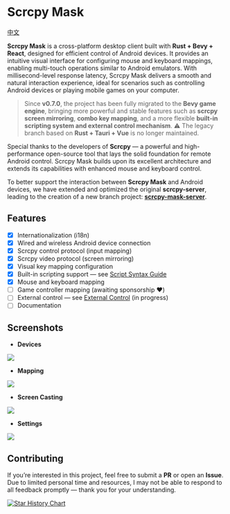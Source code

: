 # Scrcpy Mask

[中文](./README.md)

**Scrcpy Mask** is a cross-platform desktop client built with **Rust + Bevy + React**, designed for efficient control of Android devices.
It provides an intuitive visual interface for configuring mouse and keyboard mappings, enabling multi-touch operations similar to Android emulators.
With millisecond-level response latency, Scrcpy Mask delivers a smooth and natural interaction experience, ideal for scenarios such as controlling Android devices or playing mobile games on your computer.

> Since **v0.7.0**, the project has been fully migrated to the **Bevy game engine**, bringing more powerful and stable features such as **scrcpy screen mirroring**, **combo key mapping**, and a more flexible **built-in scripting system and external control mechanism**.
> ⚠️ The legacy branch based on **Rust + Tauri + Vue** is no longer maintained.

Special thanks to the developers of **Scrcpy** — a powerful and high-performance open-source tool that lays the solid foundation for remote Android control.
Scrcpy Mask builds upon its excellent architecture and extends its capabilities with enhanced mouse and keyboard control.

To better support the interaction between **Scrcpy Mask** and Android devices, we have extended and optimized the original **scrcpy-server**, leading to the creation of a new branch project: [**scrcpy-mask-server**](https://github.com/AkiChase/scrcpy-mask-server).

## Features

* [x] Internationalization (i18n)
* [x] Wired and wireless Android device connection
* [x] Scrcpy control protocol (input mapping)
* [x] Scrcpy video protocol (screen mirroring)
* [x] Visual key mapping configuration
* [x] Built-in scripting support — see [Script Syntax Guide](./scripts-help.md)
* [x] Mouse and keyboard mapping
* [ ] Game controller mapping (awaiting sponsorship ❤️)
* [ ] External control — see [External Control](https://github.com/AkiChase/scrcpy-mask-external-control) (in progress)
* [ ] Documentation

## Screenshots

* **Devices**

![](https://pic1.imgdb.cn/item/68e79a25c5157e1a885fb7e9.png)

* **Mapping**

![](https://pic1.imgdb.cn/item/68e79a27c5157e1a885fb7ec.png)

* **Screen Casting**

![](https://pic1.imgdb.cn/item/68e79a27c5157e1a885fb7ed.png)

* **Settings**

![](https://pic1.imgdb.cn/item/68e79a25c5157e1a885fb7e8.png)

## Contributing

If you’re interested in this project, feel free to submit a **PR** or open an **Issue**.
Due to limited personal time and resources, I may not be able to respond to all feedback promptly — thank you for your understanding.

[![Star History Chart](https://api.star-history.com/svg?repos=AkiChase/scrcpy-mask\&type=Date)](https://star-history.com/#AkiChase/scrcpy-mask&Date)

